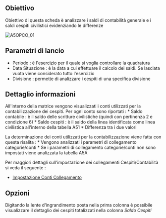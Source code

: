 ## Obiettivo
Obiettivo di questa scheda è analizzare i saldi di contabilità generale e i saldi cespiti civilistici evidenziando le differenze

![A5OPCO_01](http://localhost:3000/immagini/MBDOC_SCH-A5OPCO/A5OPCO_01.png)
## Parametri di lancio

-  Periodo :  è l'esercizio per il quale si voglia controllare la quadratura
-  Data Situazione :  è la data a cui effettuare il calcolo dei saldi. Se lasciata vuota viene considerato tutto l'esercizio
-  Divisione :  permette di analizzare i cespiti di una specifica divisione

## Dettaglio informazioni

All'interno della matrice vengono visualizzati i conti utilizzati per la contabilizzazione dei cespiti.
Per ogni conto sono riportati : 
 \* Saldo contabile :  è il saldo delle scritture civilistiche (quindi con pertinenza 2 e condizione 6)
 \* Saldo cespiti :  è il saldo della linea identificata come linea civilistica all'interno della tabella A51
 \* Differenza tra i due valori

La determinazione dei conti utilizzati per la contabilizzazione viene fatta con questa risalita : 
 \* Vengono analizzati i parametri di collegamento categorie/conti
 \* Se i parametri di collegamento categorie/conti non sono impostati viene analizzata la tabella A5A

Per maggiori dettagli sull'impostazione dei collegamenti Cespiti/Contabilità si veda il seguente : 

- [Impostazione Conti Collegamento](Sorgenti/DOC/TA/B£AMO/A5OPCO_03)

## Opzioni

Digitando la lente d'ingrandimento posta nella prima colonna è possibile visualizzare il dettaglio dei cespiti totalizzati nella colonna _Saldo Cespiti_





